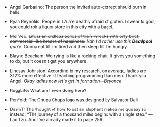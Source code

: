 * Angel Garbarino: The person the invited auto-correct should burn in hello.

* Ryan Reynolds: People in LA are deathly afraid of gluten.  I swear to god, you could rob a liquor store in this city with a bagel.

* Mel Vee: ~~Life is an endless series of train-wrecks with only brief, commercial-like breaks of happiness.~~ *Nah I'd rather use this **Deadpool** quote.* Gonna eat till I'm tired and then sleep till I'm hungry. 

* Blayne Beacham: Worrying is like a rocking chair. It gives you something to do, but it doesn't get you anywhere.

* Lindsay Johnston: According to my research, on average, ladies are 312% more effective at teaching programming than men. Thank you Angel. _Okay ladies now let's get in formation--Beyonce_

* RuggLife: What am I even doing here?

* PenFold: The Chupa Chups logo was designed by Salvador Dali 

* DawnT: The thought of how to eat an elephant makes me queasy so instead: “The journey of a thousand miles begins with a single step.” ― Lao Tzu. And I've already made it to page 256!


